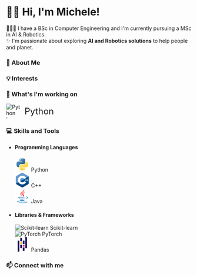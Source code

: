 <!--
**MicheleBrigandi/MicheleBrigandi** is a ✨ _special_ ✨ repository because its `README.md` (this file) appears on your GitHub profile.

Here are some ideas to get you started:

- 🔭 I’m currently working on ...
- 🌱 I’m currently learning ...
- 👯 I’m looking to collaborate on ...
- 🤔 I’m looking for help with ...
- 💬 Ask me about ...
- 📫 How to reach me: ...
- 😄 Pronouns: ...
- ⚡ Fun fact: ...
-->

<h1 align="left">👋🏻 Hi, I'm Michele!</h1>
👨🏻‍🎓 I have a BSc in Computer Engineering and I'm currently pursuing a MSc in AI & Robotics.<br>  
✨ I'm passionate about exploring <b>AI and Robotics solutions</b> to help people and planet.

<h3 align="left">🌟 About Me</h3>
<p align="left">
</p>

<h3 align="left">💡 Interests</h3>
<p align="left">
</p>

<h3 align="left">🌱 What's I'm working on</h3>
<p align="left">
</p>

<div style="display: inline-flex; align-items: center; justify-content: center;">
  <img src="https://upload.wikimedia.org/wikipedia/commons/c/c3/Python-logo-notext.svg" alt="Python Icon" width="40" height="40" style="margin-right: 10px;">
  <span style="font-size: 24px;">Python</span>
</div>

<h3 align="left">💻 Skills and Tools</h3>
<ul>
  <li>
    <h4 align="left">Programming Languages</h4>
    <div align="left">
      <img src="https://raw.githubusercontent.com/devicons/devicon/master/icons/python/python-original.svg" alt="Python" width="40" height="40"/> <span>Python</span><br>
      <img src="https://raw.githubusercontent.com/devicons/devicon/master/icons/cplusplus/cplusplus-original.svg" alt="C++" width="40" height="40"/> <span>C++</span><br>
      <img src="https://raw.githubusercontent.com/devicons/devicon/master/icons/java/java-original.svg" alt="Java" width="40" height="40"/> <span>Java</span>
    </div>
  </li>

  <li>
    <h4 align="left">Libraries & Frameworks</h4>
    <div align="left">
      <img src="https://upload.wikimedia.org/wikipedia/commons/0/05/Scikit_learn_logo_small.svg" alt="Scikit-learn" width="40" height="40"/> <span>Scikit-learn</span><br>
      <img src="https://www.vectorlogo.zone/logos/pytorch/pytorch-icon.svg" alt="PyTorch" width="40" height="40"/> <span>PyTorch</span><br>
      <img src="https://raw.githubusercontent.com/devicons/devicon/2ae2a900d2f041da66e950e4d48052658d850630/icons/pandas/pandas-original.svg" alt="Pandas" width="40" height="40"/> <span>Pandas</span>
    </div>
  </li>
</ul>

<h3 align="left">📫 Connect with me</h3>
<p align="left">
</p>

